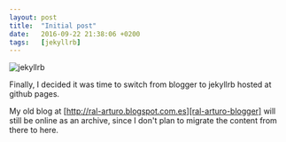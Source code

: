 ```yaml
---
layout: post
title:  "Initial post"
date:   2016-09-22 21:38:06 +0200
tags:	[jekyllrb]
---
```


![jekyllrb][pic]

Finally, I decided it was time to switch from blogger to jekyllrb hosted at
github pages.

My old blog at [http://ral-arturo.blogspot.com.es][ral-arturo-blogger] will
still be online as an archive, since I don't plan to migrate the content
from there to here.

[pic]:			{{site.baseurl}}/assets/jekyllrb.png
[ral-arturo-blogger]:	http://ral-arturo.blogspot.com.es/
